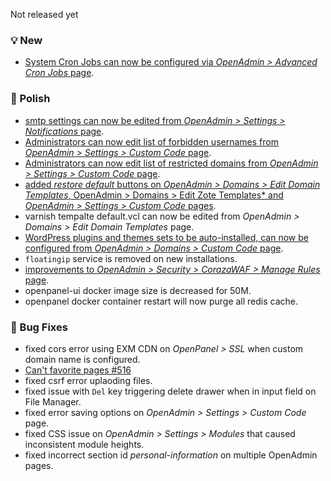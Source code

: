 Not released yet

### 💡 New
- [System Cron Jobs can now be configured via *OpenAdmin > Advanced Cron Jobs* page](https://i.postimg.cc/Y73qtX6n/crons.png).

### 💅 Polish
- [smtp settings can now be edited from *OpenAdmin > Settings > Notifications* page](https://i.postimg.cc/FF7NfzsG/2025-06-15-11-23.png).
- [Administrators can now edit list of forbidden usernames from *OpenAdmin > Settings > Custom Code* page](https://i.postimg.cc/5fj7ZzKs/2025-06-15-11-32.png).
- [Administrators can now edit list of restricted domains from *OpenAdmin > Settings > Custom Code* page](https://i.postimg.cc/vYmvCgzQ/2025-06-15-11-39.png).
- [added *restore default* buttons on *OpenAdmin > Domains > Edit Domain Templates*, OpenAdmin > Domains > Edit Zote Templates* and  *OpenAdmin > Settings > Custom Code* pages](https://i.postimg.cc/Rv4dBDCC/2025-06-15-12-14.png).
- varnish tempalte default.vcl can now be edited from *OpenAdmin > Domains > Edit Domain Templates* page.
- [WordPress plugins and themes sets to be auto-installed, can now be configured from  *OpenAdmin > Domains > Custom Code* page](https://i.postimg.cc/dwpB7V91/2025-06-15-12-54.png).
- `floatingip` service is removed on new installations.
- [improvements to *OpenAdmin > Security > CorazaWAF > Manage Rules* page](https://i.postimg.cc/kqt2MQX2/2025-06-15-14-07.png).
- openpanel-ui docker image size is decreased for 50M.
- openpanel docker container restart will now purge all redis cache.

### 🐛 Bug Fixes
- fixed cors error using EXM CDN on *OpenPanel > SSL* when custom domain name is configured.
- [Can't favorite pages #516](https://github.com/stefanpejcic/OpenPanel/issues/516)
- fixed csrf error uplaoding files.
- fixed issue with `Del` key triggering delete drawer when in input field on File Manager.
- fixed error saving options on *OpenAdmin > Settings > Custom Code* page.
- fixed CSS issue on *OpenAdmin > Settings > Modules* that caused inconsistent module heights.
- fixed incorrect section id *personal-information* on multiple OpenAdmin pages.
